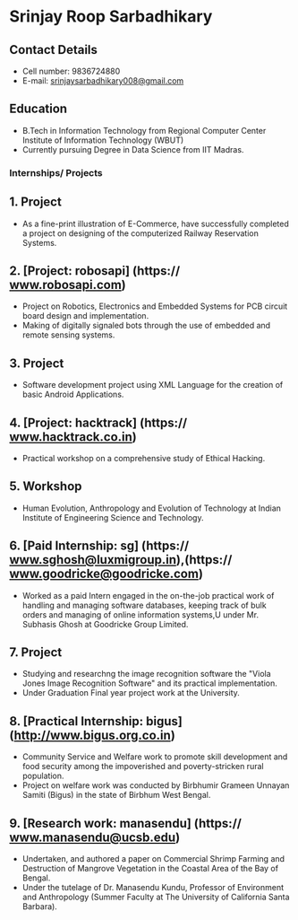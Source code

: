 # Srinjay Roop Sarbadhikary

## Contact Details
 - Cell number: 9836724880
 - E-mail: srinjaysarbadhikary008@gmail.com
 
## Education
- B.Tech in Information Technology from Regional Computer Center Institute of Information Technology (WBUT)
- Currently pursuing Degree in Data Science from IIT Madras.

### Internships/ Projects

## 1. Project 
- As a fine-print illustration of E-Commerce, have successfully completed a project on designing of the computerized Railway Reservation Systems.
 
## 2. [Project: robosapi] (https:// www.robosapi.com)
- Project on Robotics, Electronics and Embedded Systems for PCB circuit board design and implementation.
- Making of digitally signaled bots through the use of embedded and remote sensing systems.

## 3. Project 
- Software development project using XML Language for the creation of basic Android Applications.

## 4. [Project: hacktrack] (https:// www.hacktrack.co.in)
- Practical workshop on a comprehensive study of Ethical Hacking.

## 5. Workshop 
- Human Evolution, Anthropology and Evolution of Technology at Indian Institute of Engineering Science and Technology.

## 6. [Paid Internship: sg] (https:// www.sghosh@luxmigroup.in),(https:// www.goodricke@goodricke.com)
 - Worked as a paid Intern engaged in the on-the-job practical work of handling and managing software databases, keeping track of bulk orders and managing of online information systems,U under Mr. Subhasis Ghosh at Goodricke Group Limited.
 
## 7. Project
 - Studying and researchng the image recognition software the "Viola Jones Image Recognition Software" and its practical implementation.
 -  Under Graduation Final year project work at the University.

## 8. [Practical Internship: bigus] (http://www.bigus.org.co.in)
- Community Service and Welfare work to promote skill development and food security among the impoverished and poverty-stricken rural population.
- Project on welfare work was conducted by Birbhumir Grameen Unnayan Samiti (Bigus) in the state of Birbhum West Bengal.

## 9. [Research work: manasendu] (https:// www.manasendu@ucsb.edu)
- Undertaken, and authored a paper on Commercial Shrimp Farming and Destruction of Mangrove Vegetation in the Coastal Area of the Bay of Bengal.
- Under the tutelage of Dr. Manasendu Kundu, Professor of Environment and Anthropology (Summer Faculty at The University of California Santa Barbara).


